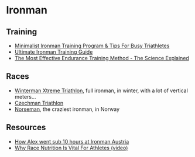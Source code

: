 # Ironman

## Training

- [Minimalist Ironman Training Program & Tips For Busy Triathletes](https://theathleteblog.com/minimalist-ironman-training-program/)
- [Ultimate Ironman Training Guide](https://www.trainingpeaks.com/guides/ironman-training/)
- [The Most Effective Endurance Training Method - The Science Explained](https://youtu.be/6KBBPOlyMWw)

## Races

- [Winterman Xtreme Triathlon](https://www.czxtri.com/), full ironman, in winter,
  with a lot of vertical meters...
- [Czechman Triathlon](https://www.czechman.cz/)
- [Norseman](https://nxtri.com/), the craziest ironman, in Norway

## Resources

- [How Alex went sub 10 hours at Ironman Austria](http://tri-monkey.co.uk/alex-went-sub-10-hours-ironman-austria/)
- [Why Race Nutrition Is Vital For Athletes (video)](https://youtu.be/PodTDhjccWw)
